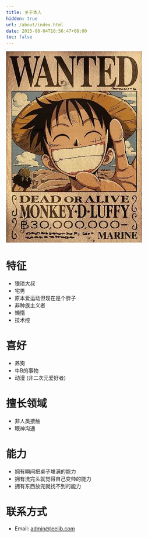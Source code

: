 ```yaml
---
title: 关于本人
hidden: true
url: /about/index.html
date: 2015-08-04T16:56:47+08:00
toc: false
---
```

![LUFFY](/about/about.webp#center)

# 特征
* 猥琐大叔
* 宅男
* 原本爱运动但现在是个胖子
* 非种族主义者
* 懒惰
* 技术控

# 喜好
* 养狗
* 牛B的事物
* 动漫 (非二次元爱好者)

# 擅长领域
* 非人类接触
* 眼神沟通

# 能力
* 拥有瞬间把桌子堆满的能力
* 拥有洗完头就觉得自己变帅的能力
* 拥有东西放完就找不到的能力

# 联系方式
* Email: [admin@leelib.com](mailto:admin@leelib.com)
